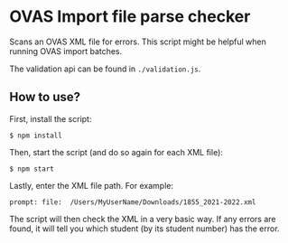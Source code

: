 # OVAS Import file parse checker

Scans an OVAS XML file for errors. This script might be helpful when running OVAS import batches.

The validation api can be found in `./validation.js`.

## How to use?

First, install the script:

```
$ npm install
```

Then, start the script (and do so again for each XML file):

```
$ npm start
```

Lastly, enter the XML file path. For example:

```
prompt: file:  /Users/MyUserName/Downloads/1855_2021-2022.xml
```

The script will then check the XML in a very basic way. If any errors are found, it will tell you which student (by its student number) has the error.
